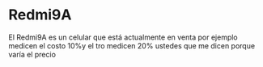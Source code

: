 # Redmi9A
El Redmi9A es un celular que está actualmente en venta por ejemplo medicen el costo 10%y el tro medicen 20% ustedes que me dicen porque varía el precio 
